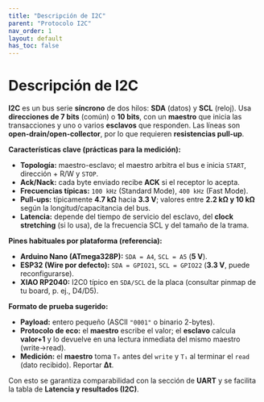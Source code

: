 ```yaml
---
title: "Descripción de I2C"
parent: "Protocolo I2C"
nav_order: 1
layout: default
has_toc: false
---
```


# Descripción de I2C

**I2C** es un bus serie **síncrono** de dos hilos: **SDA** (datos) y **SCL** (reloj). Usa **direcciones de 7 bits** (común) o **10 bits**, con un **maestro** que inicia las transacciones y uno o varios **esclavos** que responden. Las líneas son **open-drain/open-collector**, por lo que requieren **resistencias pull-up**.

**Características clave (prácticas para la medición):**  
- **Topología:** maestro-esclavo; el maestro arbitra el bus e inicia `START`, dirección + R/W y `STOP`.  
- **Ack/Nack:** cada byte enviado recibe **ACK** si el receptor lo acepta.  
- **Frecuencias típicas:** `100 kHz` (Standard Mode), `400 kHz` (Fast Mode).  
- **Pull-ups:** típicamente **4.7 kΩ** hacia **3.3 V**; valores entre **2.2 kΩ y 10 kΩ** según la longitud/capacitancia del bus.  
- **Latencia:** depende del tiempo de servicio del esclavo, del **clock stretching** (si lo usa), de la frecuencia SCL y del tamaño de la trama.

**Pines habituales por plataforma (referencia):**  
- **Arduino Nano (ATmega328P):** `SDA = A4`, `SCL = A5` (**5 V**).  
- **ESP32 (Wire por defecto):** `SDA = GPIO21`, `SCL = GPIO22` (**3.3 V**, puede reconfigurarse).  
- **XIAO RP2040:** I2C0 típico en `SDA/SCL` de la placa (consultar pinmap de tu board, p. ej., D4/D5).  

**Formato de prueba sugerido:**  
- **Payload:** entero pequeño (ASCII `"0001"` o binario 2-bytes).  
- **Protocolo de eco:** el **maestro** escribe el valor; el **esclavo** calcula **valor+1** y lo devuelve en una lectura inmediata del mismo maestro (write→read).  
- **Medición:** el **maestro** toma `T₀` antes del `write` y `T₁` al terminar el `read` (dato recibido). Reportar **Δt**.

Con esto se garantiza comparabilidad con la sección de **UART** y se facilita la tabla de **Latencia y resultados (I2C)**.
